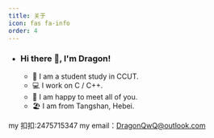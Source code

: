 ```yaml
---
title: 关于
icon: fas fa-info
order: 4
---
```

- ### Hi there 👋, I'm Dragon!

  - 🏫  I am a student study in CCUT.
  - 💻  I work on C / C++.
  - 🧠  I am happy to meet all of you.
  - 🏖️  I am from Tangshan, Hebei.

my 扣扣:2475715347
my email：DragonQwQ@outlook.com


